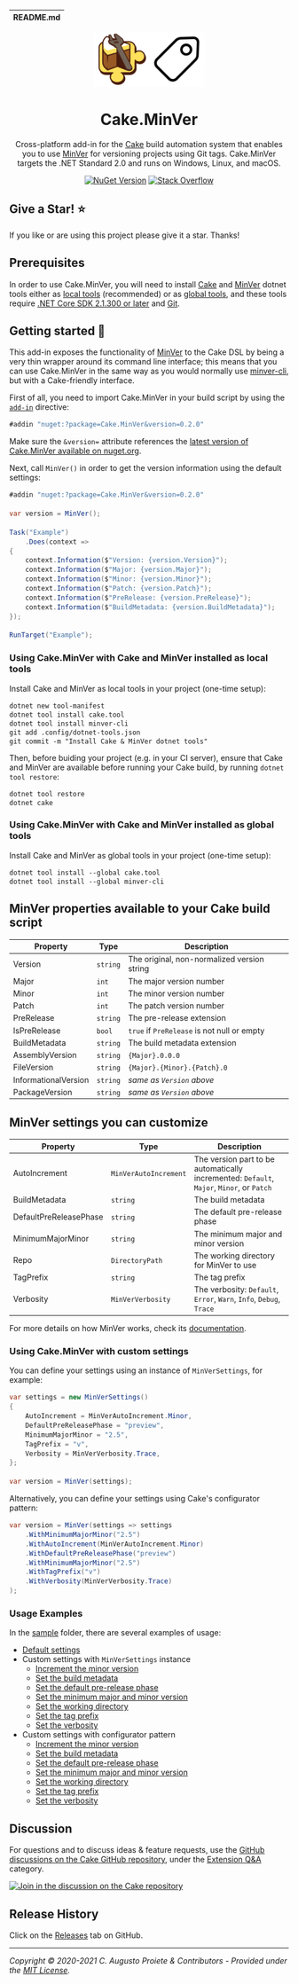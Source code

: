 | README.md |
|:---|

<div align="center">

![Cake.MinVer](assets/cake-minver-logo.png)

</div>

<h1 align="center">Cake.MinVer</h1>
<div align="center">

Cross-platform add-in for the [Cake](https://cakebuild.net) build automation system that enables you to use [MinVer](https://github.com/adamralph/minver) for versioning projects using Git tags. Cake.MinVer targets the .NET Standard 2.0 and runs on Windows, Linux, and macOS.

[![NuGet Version](https://img.shields.io/nuget/v/Cake.MinVer.svg?color=blue&style=flat-square)](https://www.nuget.org/packages/Cake.MinVer/) [![Stack Overflow](https://img.shields.io/badge/stack%20overflow-cakebuild-orange.svg?style=flat-square)](http://stackoverflow.com/questions/tagged/cakebuild)

</div>

## Give a Star! :star:

If you like or are using this project please give it a star. Thanks!

## Prerequisites

In order to use Cake.MinVer, you will need to install [Cake](https://www.nuget.org/packages/Cake.Tool/) and [MinVer](https://www.nuget.org/packages/minver-cli/) dotnet tools either as [local tools](#using-cakeminver-with-cake-and-minver-installed-as-local-tools) (recommended) or as [global tools](#using-cakeminver-with-cake-and-minver-installed-as-global-tools), and these tools require [.NET Core SDK 2.1.300 or later](https://www.microsoft.com/net/download) and [Git](https://git-scm.com).

## Getting started :rocket:

This add-in exposes the functionality of [MinVer](https://github.com/adamralph/minver) to the Cake DSL by being a very thin wrapper around its command line interface; this means that you can use Cake.MinVer in the same way as you would normally use [minver-cli](https://github.com/adamralph/minver#can-i-use-minver-to-version-software-which-is-not-built-using-a-net-sdk-style-project), but with a Cake-friendly interface.

First of all, you need to import Cake.MinVer in your build script by using the [`add-in`](http://cakebuild.net/docs/fundamentals/preprocessor-directives) directive:

```csharp
#addin "nuget:?package=Cake.MinVer&version=0.2.0"
```
Make sure the `&version=` attribute references the [latest version of Cake.MinVer available on nuget.org](https://www.nuget.org/packages/Cake.MinVer/).

Next, call `MinVer()` in order to get the version information using the default settings:

```csharp
#addin "nuget:?package=Cake.MinVer&version=0.2.0"

var version = MinVer();

Task("Example")
    .Does(context =>
{
    context.Information($"Version: {version.Version}");
    context.Information($"Major: {version.Major}");
    context.Information($"Minor: {version.Minor}");
    context.Information($"Patch: {version.Patch}");
    context.Information($"PreRelease: {version.PreRelease}");
    context.Information($"BuildMetadata: {version.BuildMetadata}");
});

RunTarget("Example");
```

### Using Cake.MinVer with Cake and MinVer installed as local tools

Install Cake and MinVer as local tools in your project (one-time setup):

```shell
dotnet new tool-manifest
dotnet tool install cake.tool
dotnet tool install minver-cli
git add .config/dotnet-tools.json
git commit -m "Install Cake & MinVer dotnet tools"
```

Then, before buiding your project (e.g. in your CI server), ensure that Cake and MinVer are available before running your Cake build, by running `dotnet tool restore`:

```shell
dotnet tool restore
dotnet cake
```

### Using Cake.MinVer with Cake and MinVer installed as global tools

Install Cake and MinVer as global tools in your project (one-time setup):

```shell
dotnet tool install --global cake.tool
dotnet tool install --global minver-cli
```

## MinVer properties available to your Cake build script

| Property             | Type     | Description                                 |
| -------------------- | -------- | ------------------------------------------- |
| Version              | `string` | The original, non-normalized version string |
| Major                | `int`    | The major version number                    |
| Minor                | `int`    | The minor version number                    |
| Patch                | `int`    | The patch version number                    |
| PreRelease           | `string` | The pre-release extension                   |
| IsPreRelease         | `bool`   | `true` if `PreRelease` is not null or empty |
| BuildMetadata        | `string` | The build metadata extension                |
| AssemblyVersion      | `string` | `{Major}.0.0.0`                             |
| FileVersion          | `string` | `{Major}.{Minor}.{Patch}.0`                 |
| InformationalVersion | `string` | _same as `Version` above_                   |
| PackageVersion       | `string` | _same as `Version` above_                   |

## MinVer settings you can customize

| Property               | Type                  | Description                                                                               |
| ---------------------- | --------------------- | ----------------------------------------------------------------------------------------- |
| AutoIncrement          | `MinVerAutoIncrement` | The version part to be automatically incremented: `Default`, `Major`, `Minor`, or `Patch` |
| BuildMetadata          | `string`              | The build metadata                                                                        |
| DefaultPreReleasePhase | `string`              | The default pre-release phase                                                             |
| MinimumMajorMinor      | `string`              | The minimum major and minor version                                                       |
| Repo                   | `DirectoryPath`       | The working directory for MinVer to use                                                   |
| TagPrefix              | `string`              | The tag prefix                                                                            |
| Verbosity              | `MinVerVerbosity`     | The verbosity: `Default`, `Error`, `Warn`, `Info`, `Debug`, `Trace`                       |

For more details on how MinVer works,  check its [documentation](https://github.com/adamralph/minver#usage).

### Using Cake.MinVer with custom settings

You can define your settings using an instance of `MinVerSettings`, for example:

```csharp
var settings = new MinVerSettings()
{
    AutoIncrement = MinVerAutoIncrement.Minor,
    DefaultPreReleasePhase = "preview",
    MinimumMajorMinor = "2.5",
    TagPrefix = "v",
    Verbosity = MinVerVerbosity.Trace,
};

var version = MinVer(settings);
```

Alternatively, you can define your settings using Cake's configurator pattern:

```csharp
var version = MinVer(settings => settings
    .WithMinimumMajorMinor("2.5")
    .WithAutoIncrement(MinVerAutoIncrement.Minor)
    .WithDefaultPreReleasePhase("preview")
    .WithMinimumMajorMinor("2.5")
    .WithTagPrefix("v")
    .WithVerbosity(MinVerVerbosity.Trace)
);
```

### Usage Examples

In the [sample](sample/) folder, there are several examples of usage:

- [Default settings](sample/minver.cake)
- Custom settings with `MinVerSettings` instance
  - [Increment the minor version](sample/minver-settings-auto-increment.cake)
  - [Set the build metadata](sample/minver-settings-build-metadata.cake)
  - [Set the default pre-release phase](sample/minver-settings-default-pre-release-phase.cake)
  - [Set the minimum major and minor version](sample/minver-settings-minimum-major-minor.cake)
  - [Set the working directory](sample/minver-settings-repo.cake)
  - [Set the tag prefix](sample/minver-settings-tag-prefix.cake)
  - [Set the verbosity](sample/minver-settings-verbosity.cake)
- Custom settings with configurator pattern
  - [Increment the minor version](sample/minver-configurator-auto-increment.cake)
  - [Set the build metadata](sample/minver-configurator-build-metadata.cake)
  - [Set the default pre-release phase](sample/minver-configurator-default-pre-release-phase.cake)
  - [Set the minimum major and minor version](sample/minver-configurator-minimum-major-minor.cake)
  - [Set the working directory](sample/minver-configurator-repo.cake)
  - [Set the tag prefix](sample/minver-configurator-tag-prefix.cake)
  - [Set the verbosity](sample/minver-configurator-verbosity.cake)

## Discussion

For questions and to discuss ideas & feature requests, use the [GitHub discussions on the Cake GitHub repository](https://github.com/cake-build/cake/discussions), under the [Extension Q&A](https://github.com/cake-build/cake/discussions/categories/extension-q-a) category.

[![Join in the discussion on the Cake repository](https://img.shields.io/badge/GitHub-Discussions-green?logo=github)](https://github.com/cake-build/cake/discussions)

## Release History

Click on the [Releases](https://github.com/augustoproiete/Cake.MinVer/releases) tab on GitHub.

---

_Copyright &copy; 2020-2021 C. Augusto Proiete & Contributors - Provided under the [MIT License](LICENSE)._
